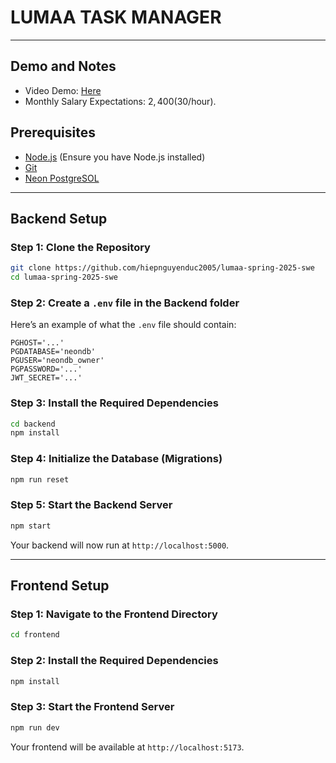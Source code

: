 # **LUMAA TASK MANAGER**  

---

## **Demo and Notes**
- Video Demo: [Here](https://youtu.be/pyNs3RsFp5Q)
- Monthly Salary Expectations: $2,400 ($30/hour).

## **Prerequisites**  
- [Node.js](https://nodejs.org/) (Ensure you have Node.js installed)
- [Git](https://git-scm.com/)
- [Neon PostgreSOL](https://neon.tech/home)

---

## **Backend Setup**  

### **Step 1: Clone the Repository**  
```bash
git clone https://github.com/hiepnguyenduc2005/lumaa-spring-2025-swe
cd lumaa-spring-2025-swe
```
### **Step 2: Create a `.env` file** in the Backend folder 
Here’s an example of what the `.env` file should contain:  
```env
PGHOST='...'
PGDATABASE='neondb'
PGUSER='neondb_owner'
PGPASSWORD='...'
JWT_SECRET='...'
```

### **Step 3: Install the Required Dependencies**  
```bash
cd backend
npm install
```

### **Step 4: Initialize the Database (Migrations)**  
```bash 
npm run reset  
```

### **Step 5: Start the Backend Server**  
```bash
npm start
```

Your backend will now run at `http://localhost:5000`.

---

## **Frontend Setup**  

### **Step 1: Navigate to the Frontend Directory**  
```bash
cd frontend
```

### **Step 2: Install the Required Dependencies**  
```bash
npm install
```

### **Step 3: Start the Frontend Server**  
```bash
npm run dev
```

Your frontend will be available at `http://localhost:5173`.
